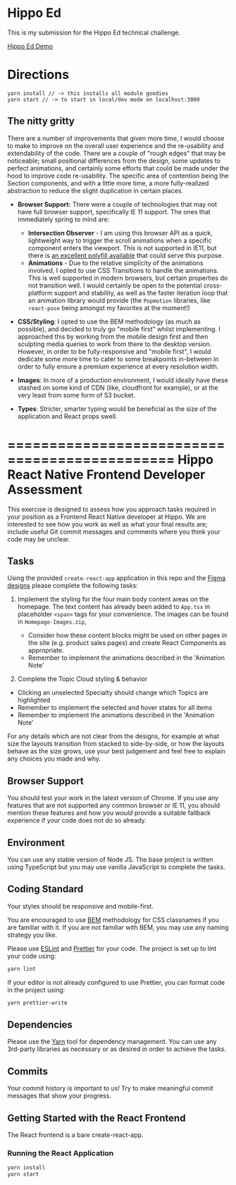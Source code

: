 
# Hippo Ed

This is my submission for the Hippo Ed technical challenge.  

[Hippo Ed Demo](https://tender-jennings-1373b1.netlify.app/)

# Directions
```
yarn install // -> this installs all module goodies
yarn start // -> to start in local/dev mode on localhost:3000
```  

## The nitty gritty

There are a number of improvements that given more time, I would choose to make to improve on the overall user experience and the re-usability and extendability of the code. There are a couple of "rough edges" that may be noticeable; small positional differences from the design, some updates to perfect animations, and certainly some efforts that could be made under the hood to improve code re-usability. The specific area of contention being the Section components, and with a little more time, a more fully-realized abstraction to reduce the slight duplication in certain places. 


-  __Browser Support:__ There were a couple of technologies that may not have full browser support, specifically IE 11 support. The ones that immediately spring to mind are:
	- __Intersection Observer__ - I am using this browser API as a quick, lightweight way to trigger the scroll animations when a specific component enters the viewport. This is not supported in IE11, but there is [an excellent polyfill available](https://github.com/w3c/IntersectionObserver/tree/master/polyfill) that could serve this purpose.
	- __Animations__ - Due to the relative simplicity of the animations involved, I opted to use CSS Transitions to handle the animations. This is well supported in modern browsers, but certain properties do not transition well. I would certainly be open to the potential cross-platform support and stability, as well as the faster iteration loop that an animation library would provide (the `Popmotion` libraries, like `react-pose` being amongst my favorites at the moment!)

- __CSS/Styling__: I opted to use the BEM methodology (as much as possible), and decided to truly go "mobile first" whilst implementing. I approached this by working from the mobile design first and then sculpting media queries to work from there to the desktop version. However, in order to be fully-responsive and "mobile first", I would dedicate some more time to cater to some breakpoints in-between in order to fully ensure a premium experience at every resolution width.

- __Images__: In more of a production environment, I would ideally have these stashed on some kind of CDN (like, cloudfront for example), or at the very least from some form of S3 bucket.

- __Types__: Stricter, smarter typing would be beneficial as the size of the application and React props swell.



==============================================
Hippo React Native Frontend Developer Assessment
==============================================

This exercise is designed to assess how you approach tasks required in your
position as a Frontend React Native developer at Hippo. We are interested to see
how you work as well as what your final results are; include useful Git commit
messages and comments where you think your code may be unclear.

Tasks
-----

Using the provided `create-react-app` application in this repo  and the [Figma
designs](https://www.figma.com/file/VayLfjL0C8ibDVF4VVObB0/Front-End-Dev-Test?node-id=0%3A1)
please complete the following tasks:

1. Implement the styling for the four main body content areas on the homepage.
  The text content has already been added to `App.tsx` in placeholder `<span>`
  tags for your convenience. The images can be found in `Homepage-Images.zip`,
	- Consider how these content blocks might be used on other pages in the site
		(e.g. product sales pages) and create React Components as appropriate.
	- Remember to implement the animations described in the 'Animation Note'

2. Complete the Topic Cloud styling & behavior
  - Clicking an unselected Specialty should change which Topics are highlighted
  - Remember to implement the selected and hover states for all items
  - Remember to implement the animations described in the 'Animation Note'

For any details which are not clear from the designs, for example at what
size the layouts transition from stacked to side-by-side, or how the layouts
behave as the size grows, use your best judgement and feel free to explain
any choices you made and why.

Browser Support
---------------

You should test your work in the latest version of Chrome. If you use any
features that are not supported any common browser or IE 11, you should
mention these features and how you *would* provide a suitable fallback
experience if your code does not do so already.

Environment
-----------
You can use any stable version of Node JS. The base project is written using
TypeScript but you may use vanilla JavaScript to complete the tasks.

Coding Standard
---------------
Your styles should be responsive and mobile-first.

You are encouraged to use [BEM](http://getbem.com/introduction/) methodology
for CSS classnames if you are familiar with it. If you are not familiar with
BEM, you may use any naming strategy you like.

Please use [ESLint](https://eslint.org/) and [Prettier](https://prettier.io/)
for your code. The project is set up to lint your code using:
```sh
yarn lint
```

If your editor is not already configured to use Prettier, you can format code
in the project using:
```sh
yarn prettier-write
```

Dependencies
------------
Please use the [Yarn](https://yarnpkg.com/) tool for dependency management. You
can use any 3rd-party libraries as necessary or as desired in order to achieve
the tasks.

Commits
-------
Your commit history is important to us! Try to make meaningful commit messages
that show your progress.

Getting Started with the React Frontend
---------------------------------------
The React frontend is a bare create-react-app.

### Running the React Application

```sh
yarn install
yarn start
```
